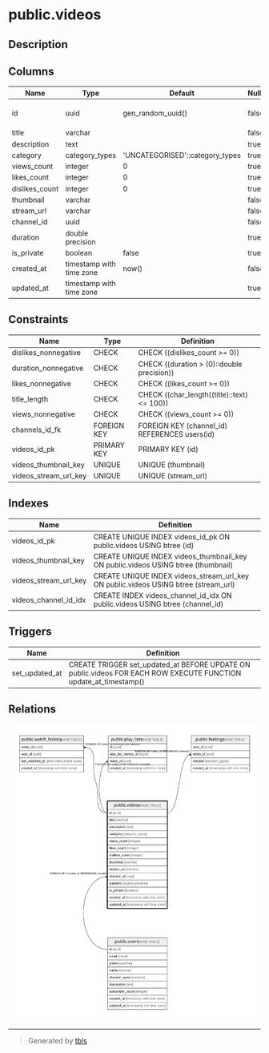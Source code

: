 # public.videos

## Description

## Columns

| Name | Type | Default | Nullable | Children | Parents | Comment |
| ---- | ---- | ------- | -------- | -------- | ------- | ------- |
| id | uuid | gen_random_uuid() | false | [public.watch_history](public.watch_history.md) [public.play_lists](public.play_lists.md) [public.feelings](public.feelings.md) |  |  |
| title | varchar |  | false |  |  |  |
| description | text |  | true |  |  |  |
| category | category_types | 'UNCATEGORISED'::category_types | true |  |  |  |
| views_count | integer | 0 | true |  |  |  |
| likes_count | integer | 0 | true |  |  |  |
| dislikes_count | integer | 0 | true |  |  |  |
| thumbnail | varchar |  | false |  |  |  |
| stream_url | varchar |  | false |  |  |  |
| channel_id | uuid |  | false |  | [public.users](public.users.md) |  |
| duration | double precision |  | true |  |  |  |
| is_private | boolean | false | true |  |  |  |
| created_at | timestamp with time zone | now() | false |  |  |  |
| updated_at | timestamp with time zone |  | true |  |  |  |

## Constraints

| Name | Type | Definition |
| ---- | ---- | ---------- |
| dislikes_nonnegative | CHECK | CHECK ((dislikes_count >= 0)) |
| duration_nonnegative | CHECK | CHECK ((duration > (0)::double precision)) |
| likes_nonnegative | CHECK | CHECK ((likes_count >= 0)) |
| title_length | CHECK | CHECK ((char_length((title)::text) <= 100)) |
| views_nonnegative | CHECK | CHECK ((views_count >= 0)) |
| channels_id_fk | FOREIGN KEY | FOREIGN KEY (channel_id) REFERENCES users(id) |
| videos_id_pk | PRIMARY KEY | PRIMARY KEY (id) |
| videos_thumbnail_key | UNIQUE | UNIQUE (thumbnail) |
| videos_stream_url_key | UNIQUE | UNIQUE (stream_url) |

## Indexes

| Name | Definition |
| ---- | ---------- |
| videos_id_pk | CREATE UNIQUE INDEX videos_id_pk ON public.videos USING btree (id) |
| videos_thumbnail_key | CREATE UNIQUE INDEX videos_thumbnail_key ON public.videos USING btree (thumbnail) |
| videos_stream_url_key | CREATE UNIQUE INDEX videos_stream_url_key ON public.videos USING btree (stream_url) |
| videos_channel_id_idx | CREATE INDEX videos_channel_id_idx ON public.videos USING btree (channel_id) |

## Triggers

| Name | Definition |
| ---- | ---------- |
| set_updated_at | CREATE TRIGGER set_updated_at BEFORE UPDATE ON public.videos FOR EACH ROW EXECUTE FUNCTION update_at_timestamp() |

## Relations

![er](public.videos.svg)

---

> Generated by [tbls](https://github.com/k1LoW/tbls)
